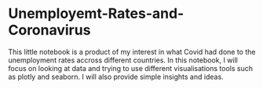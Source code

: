 # Unemployemt-Rates-and-Coronavirus
This little notebook is a product of my interest in what Covid had done to the unemployment rates accross different countries. In this notebook, I will focus on looking at data and trying to use different visualisations tools such as plotly and seaborn. I will also provide simple insights and ideas.
